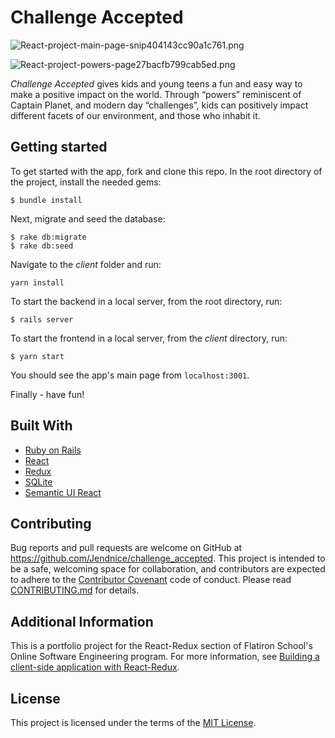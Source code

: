 # Challenge Accepted

![React-project-main-page-snip404143cc90a1c761.png](https://www.pastepic.xyz/images/2020/02/16/React-project-main-page-snip404143cc90a1c761.png)

![React-project-powers-page27bacfb799cab5ed.png](https://www.pastepic.xyz/images/2020/02/16/React-project-powers-page27bacfb799cab5ed.png)


_Challenge Accepted_ gives kids and young teens a fun and easy way to make a positive impact on the world. Through “powers” reminiscent of Captain Planet, and modern day “challenges”, kids can positively impact different facets of our environment, and those who inhabit it.

## Getting started

To get started with the app, fork and clone this repo. In the root directory of the project, install the needed gems:

```
$ bundle install
```

Next, migrate and seed the database:

```
$ rake db:migrate
$ rake db:seed
```

Navigate to the _client_ folder and run:

```
yarn install
```

To start the backend in a local server, from the root directory, run:

```
$ rails server
```

To start the frontend in a local server, from the _client_ directory, run:

```
$ yarn start
```

You should see the app's main page from ```localhost:3001```.

Finally - have fun!

## Built With

* [Ruby on Rails](https://rubyonrails.org/)
* [React](https://reactjs.org/)
* [Redux](https://redux.js.org/)
* [SQLite](https://www.sqlite.org/index.html)
* [Semantic UI React](https://react.semantic-ui.com/)

## Contributing

Bug reports and pull requests are welcome on GitHub at https://github.com/Jendnice/challenge_accepted. This project is intended to be a safe, welcoming space for collaboration, and contributors are expected to adhere to the [Contributor Covenant](http://contributor-covenant.org) code of conduct. Please read [CONTRIBUTING.md](https://github.com/Jendnice/challenge_accepted/blob/master/CONTRIBUTING.md) for details.

## Additional Information

This is a portfolio project for the React-Redux section of Flatiron School's Online Software Engineering program.
For more information, see 
[Building a client-side application with React-Redux](https://github.com/learn-co-students/react-redux-assessment-online-web-ft-090919).

## License

This project is licensed under the terms of the [MIT License](https://opensource.org/licenses/MIT). 
